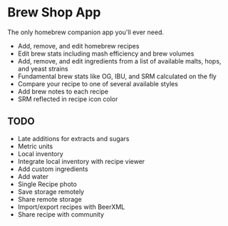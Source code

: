 Brew Shop App
=============
The only homebrew companion app you'll ever need.

- Add, remove, and edit homebrew recipes
- Edit brew stats including mash efficiency and brew volumes
- Add, remove, and edit ingredients from a list of available malts, hops, and yeast strains
- Fundamental brew stats like OG, IBU, and SRM calculated on the fly
- Compare your recipe to one of several available styles
- Add brew notes to each recipe
- SRM reflected in recipe icon color

TODO
----
* Late additions for extracts and sugars
* Metric units
* Local inventory
* Integrate local inventory with recipe viewer
* Add custom ingredients
* Add water
* Single Recipe photo
* Save storage remotely
* Share remote storage
* Import/export recipes with BeerXML
* Share recipe with community
